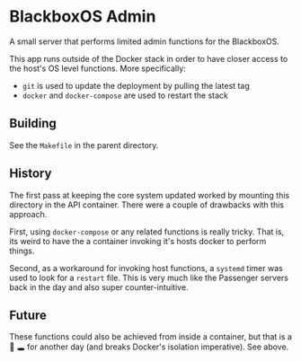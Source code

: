 # BlackboxOS Admin

A small server that performs limited admin functions for the BlackboxOS.

This app runs outside of the Docker stack in order to have closer access to the host's OS level functions. More specifically:

- `git` is used to update the deployment by pulling the latest tag
- `docker` and `docker-compose` are used to restart the stack



## Building

See the `Makefile` in the parent directory.

## History 

The first pass at keeping the core system updated worked by mounting this directory in the API container. There were a couple of drawbacks with this approach.

First, using `docker-compose` or any related functions is really tricky. That is, its weird to have the a container invoking it's hosts docker to perform things. 

Second, as a workaround for invoking host functions, a `systemd` timer was used to look for a `restart` file. This is very much like the Passenger servers back in the day and also super counter-intuitive.

## Future

These functions could also be achieved from inside a container, but that is a 🐇 🕳 for another day (and breaks Docker's isolation imperative). See above.